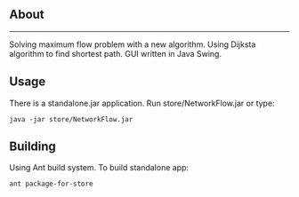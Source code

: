 About
-----
-----

Solving maximum flow problem with a new algorithm. Using Dijksta algorithm to find shortest path. GUI written in Java Swing.

Usage
-----

There is a standalone.jar application. Run store/NetworkFlow.jar or type:

	java -jar store/NetworkFlow.jar

Building
--------

Using Ant build system. To build standalone app:

	ant package-for-store